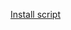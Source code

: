 [Install script](https://github.com/AlataO/KinopoiskRedirect/raw/main/Kinopoisk%20Redirect.user.js)
